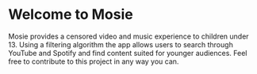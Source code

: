 # Welcome to Mosie

Mosie provides a censored video and music experience to children under 13. Using a filtering algorithm the app allows users to search through YouTube and Spotify and find content suited for younger audiences. Feel free to contribute to this project in any way you can.
